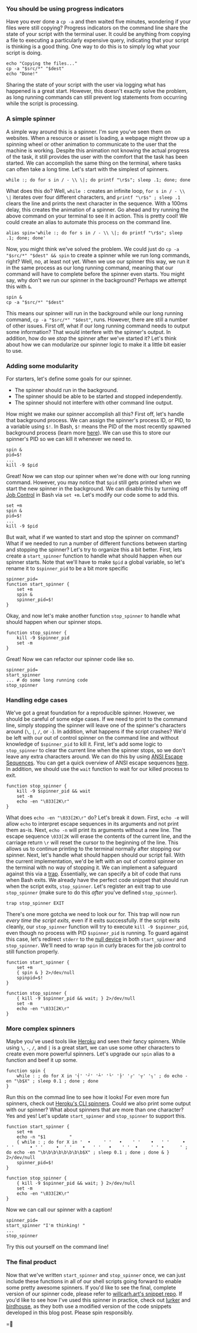 ### You should be using progress indicators
Have you ever done a `cp -a` and then waited five minutes, wondering if your files were still copying? Progress indicators on the command line share the state of your script with the terminal user. It could be anything from copying a file to executing a particularly expensive query, indicating that your script is thinking is a good thing.
One way to do this is to simply log what your script is doing.
```
echo "Copying the files..."
cp -a "$src/*" "$dest"
echo "Done!"
```
Sharing the state of your script with the user via logging what has happened is a great start. However, this doesn't exactly solve the problem, as long running commands can still prevent log statements from occurring while the script is processing.

### A simple spinner
A simple way around this is a spinner. I'm sure you've seen them on websites. When a resource or asset is loading, a webpage might throw up a spinning wheel or other animation to communicate to the user that the machine is working. Despite this animation not knowing the actual progress of the task, it still provides the user with the comfort that the task has been started.
We can accomplish the same thing on the terminal, where tasks can often take a long time. Let's start with the simplest of spinners.
```
while :; do for s in / - \\ \|; do printf "\r$s"; sleep .1; done; done
```
What does this do? Well, `while :` creates an infinite loop, `for s in / - \\ \|` iterates over four different characters, and `printf "\r$s" ; sleep .1` clears the line and prints the next character in the sequence. With a 100ms delay, this creates the animation of a spinner. Go ahead and try running the above command on your terminal to see it in action.
This is pretty cool! We could create an alias to automate this process on the command line.
```
alias spin='while :; do for s in / - \\ \|; do printf "\r$s"; sleep .1; done; done'
```
Now, you might think we've solved the problem. We could just do `cp -a "$src/*" "$dest" && spin` to create a spinner while we run long commands, right? Well, no, at least not yet. When we use our spinner this way, we run it in the same process as our long running command, meaning that our command will have to complete before the spinner even starts.
You might say, why don't we run our spinner in the background? Perhaps we attempt this with `&`.
```
spin &
cp -a "$src/*" "$dest"
```
This means our spinner will run in the background while our long running command, `cp -a "$src/*" "$dest"`, runs. However, there are still a number of other issues. First off, what if our long running command needs to output some information? That would interfere with the spinner's output. In addition, how do we _stop_ the spinner after we've started it? Let's think about how we can modularize our spinner logic to make it a little bit easier to use.

### Adding some modularity
For starters, let's define some goals for our spinner.
* The spinner should run in the background.
* The spinner should be able to be started and stopped independently.
* The spinner should not interfere with other command line output.

How might we make our spinner accomplish all this? First off, let's handle that background process. We can assign the spinner's process ID, or PID, to a variable using `$!`. In Bash, `$!` means the PID of the most recently spawned background process (learn more [here](https://stackoverflow.com/a/5163260/6246128)). We can use this to store our spinner's PID so we can kill it whenever we need to.
```
spin &
pid=$!
...
kill -9 $pid
```
Great! Now we can stop our spinner when we're done with our long running command. However, you may notice that `$pid` still gets printed when we start the new spinner in the background. We can disable this by turning off [Job Control](https://www.gnu.org/software/bash/manual/html_node/Job-Control-Basics.html#Job-Control-Basics) in Bash via `set +m`. Let's modify our code some to add this.
```
set +m
spin &
pid=$!
...
kill -9 $pid
```
But wait, what if we wanted to start and stop the spinner on command? What if we needed to run a number of different functions between starting and stopping the spinner? Let's try to organize this a bit better.
First, lets create a `start_spinner` function to handle what should happen when our spinner starts. Note that we'll have to make `$pid` a global variable, so let's rename it to `$spinner_pid` to be a bit more specific
```
spinner_pid=
function start_spinner {
    set +m
    spin &
    spinner_pid=$!
}
```
Okay, and now let's make another function `stop_spinner` to handle what should happen when our spinner stops.
```
function stop_spinner {
    kill -9 $spinner_pid
    set -m
}
```
Great! Now we can refactor our spinner code like so.
```
spinner_pid=
start_spinner
... # do some long running code
stop_spinner
```

### Handling edge cases
We've got a great foundation for a reproducible spinner. However, we should be careful of some edge cases. If we need to print to the command line, simply stopping the spinner will leave one of the spinner's characters around (`\`, `|`, `/`, or `-`). In addition, what happens if the script crashes? We'd be left with our out of control spinner on the command line and without knowledge of `$spinner_pid` to kill it.
First, let's add some logic to `stop_spinner` to clear the current line when the spinner stops, so we don't leave any extra characters around. We can do this by using [ANSI Escape Sequences](https://tldp.org/HOWTO/Bash-Prompt-HOWTO/c327.html). You can get a quick overview of ANSI escape sequences [here](https://askubuntu.com/questions/831971/what-type-of-sequences-are-escape-sequences-starting-with-033). In addition, we should use the `wait` function to wait for our killed process to exit.
```
function stop_spinner {
    kill -9 $spinner_pid && wait
    set -m
    echo -en "\033[2K\r"
}
```
What does `echo -en "\033[2K\r"` do? Let's break it down. First, `echo -e` will allow `echo` to interpret escape sequences in its arguments and not print them as-is. Next, `echo -n` will print its arguments without a new line. The escape sequence `\033[2K` will erase the contents of the current line, and the carriage return `\r` will reset the cursor to the beginning of the line. This allows us to continue printing to the terminal normally after stopping our spinner.
Next, let's handle what should happen should our script fail. With the current implementation, we'd be left with an out of control spinner on the terminal with no way of stopping it. We can implement a safeguard against this via a [trap](https://tldp.org/LDP/Bash-Beginners-Guide/html/sect_12_02.html). Essentially, we can specify a bit of code that runs when Bash exits. We already have the perfect code snippet that should run when the script exits, `stop_spinner`. Let's register an exit trap to use `stop_spinner` (make sure to do this _after_ you've defined `stop_spinner`).
```
trap stop_spinner EXIT
```
There's one more gotcha we need to look our for. This trap will now run _every time the script exits_, even if it exits successfully. If the script exits cleanly, our `stop_spinner` function will try to execute `kill -9 $spinner_pid`, even though no process with PID `$spinner_pid` is running. To guard against this case, let's redirect `stderr` to the [null device](https://askubuntu.com/questions/350208/what-does-2-dev-null-mean) in both `start_spinner` and `stop_spinner`. We'll need to wrap `spin` in curly braces for the job control to still function properly.
```
function start_spinner {
    set +m
    { spin & } 2>/dev/null
    spinpid=$!
}

function stop_spinner {
    { kill -9 $spinner_pid && wait; } 2>/dev/null
    set -m
    echo -en "\033[2K\r"
}
```

### More complex spinners
Maybe you've used tools like [Heroku](https://heroku.com/) and seen their fancy spinners. While using `\`, `-`, `/`, and `|` is a great start, we can use some other characters to create even more powerful spinners.
Let's upgrade our `spin` alias to a function and beef it up some.
```
function spin {
	while : ; do for X in '┤' '┘' '┴' '└' '├' '┌' '┬' '┐' ; do echo -en "\b$X" ; sleep 0.1 ; done ; done
}
```
Run this on the commad line to see how it looks! For even more fun spinners, check out [Heroku's CLI spinners](https://github.com/heroku/heroku-cli-util/blob/master/lib/spinners.json).
Could we also print some output with our spinner? What about spinners that are more than one character? Yes and yes! Let's update `start_spinner` and `stop_spinner` to support this.
```
function start_spinner {
    set +m
    echo -n "$1         "
    { while : ; do for X in '  •     ' '   •    ' '    •   ' '     •  ' '      • ' '     •  ' '    •   ' '   •    ' '  •     ' ' •      ' ; do echo -en "\b\b\b\b\b\b\b\b$X" ; sleep 0.1 ; done ; done & } 2>/dev/null
    spinner_pid=$!
}

function stop_spinner {
    { kill -9 $spinner_pid && wait; } 2>/dev/null
    set -m
    echo -en "\033[2K\r"
}
```
Now we can call our spinner with a caption!
```
spinner_pid=
start_spinner "I'm thinking! "
...
stop_spinner
```
Try this out yourself on the command line!

### The final product
Now that we've written `start_spinner` and `stop_spinner` once, we can just include these functions in all of our shell scripts going forward to enable some pretty awesome spinners. If you'd like to see the final, complete version of our spinner code, please refer to [willcarh.art's snippet repo](https://github.com/wcarhart/willcarh.art-snippets/blob/master/how-to-write-better-bash-spinners/snippet.bash).
If you'd like to see how I've used this spinner in practice, check out [lurker]({{src:project/lurker}}) and [birdhouse]({{src:project/birdhouse}}), as they both use a modified version of the code snippets developed in this blog post.
Please spin responsibly.

=🦉